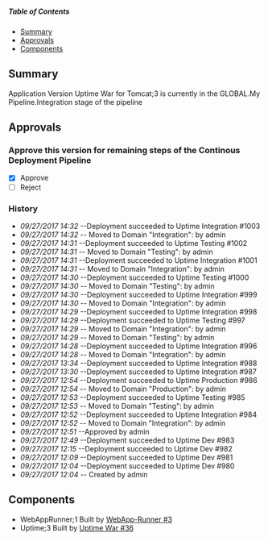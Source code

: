 ##### Table of Contents
+ [Summary](#summary)
+ [Approvals](#approvals)
+ [Components](#components)
## Summary
Application Version Uptime War for Tomcat;3 is currently in the GLOBAL.My Pipeline.Integration stage of the pipeline
## Approvals
### Approve this version for remaining steps of the Continous Deployment Pipeline
- [X] Approve
- [ ] Reject
### History
* *09/27/2017 14:32* --Deployment succeeded to Uptime Integration #1003
* *09/27/2017 14:32* -- Moved to Domain "Integration": 
 by admin
* *09/27/2017 14:31* --Deployment succeeded to Uptime Testing #1002
* *09/27/2017 14:31* -- Moved to Domain "Testing": 
 by admin
* *09/27/2017 14:31* --Deployment succeeded to Uptime Integration #1001
* *09/27/2017 14:31* -- Moved to Domain "Integration": 
 by admin
* *09/27/2017 14:30* --Deployment succeeded to Uptime Testing #1000
* *09/27/2017 14:30* -- Moved to Domain "Testing": 
 by admin
* *09/27/2017 14:30* --Deployment succeeded to Uptime Integration #999
* *09/27/2017 14:30* -- Moved to Domain "Integration": 
 by admin
* *09/27/2017 14:29* --Deployment succeeded to Uptime Integration #998
* *09/27/2017 14:29* --Deployment succeeded to Uptime Testing #997
* *09/27/2017 14:29* -- Moved to Domain "Integration": 
 by admin
* *09/27/2017 14:29* -- Moved to Domain "Testing": 
 by admin
* *09/27/2017 14:28* --Deployment succeeded to Uptime Integration #996
* *09/27/2017 14:28* -- Moved to Domain "Integration": 
 by admin
* *09/27/2017 13:34* --Deployment succeeded to Uptime Integration #988
* *09/27/2017 13:30* --Deployment succeeded to Uptime Integration #987
* *09/27/2017 12:54* --Deployment succeeded to Uptime Production #986
* *09/27/2017 12:54* -- Moved to Domain "Production": 
 by admin
* *09/27/2017 12:53* --Deployment succeeded to Uptime Testing #985
* *09/27/2017 12:53* -- Moved to Domain "Testing": 
 by admin
* *09/27/2017 12:52* --Deployment succeeded to Uptime Integration #984
* *09/27/2017 12:52* -- Moved to Domain "Integration": 
 by admin
* *09/27/2017 12:51* --Approved by admin
* *09/27/2017 12:49* --Deployment succeeded to Uptime Dev #983
* *09/27/2017 12:15* --Deployment succeeded to Uptime Dev #982
* *09/27/2017 12:09* --Deployment succeeded to Uptime Dev #981
* *09/27/2017 12:04* --Deployment succeeded to Uptime Dev #980
* *09/27/2017 12:04* -- Created by admin
## Components
* WebAppRunner;1 Built by [WebApp-Runner #3](http://rocket:28080/job/WebApp-Runner/3)
* Uptime;3 Built by [Uptime War #36](http://rocket:28080/job/Uptime%20War/36)

